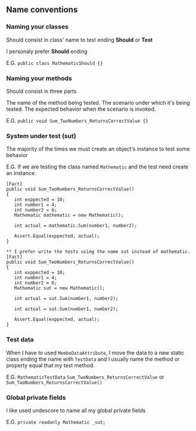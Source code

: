 ## Name conventions 

### Naming your classes 
Should consist in class' name to test ending **Should** or **Test**

I personaly prefer **Should** ending 

E.G. `public class MathematicShould {}`

### Naming your methods
Should consist in three parts

The name of the method being tested.
The scenario under which it's being tested.
The expected behavior when the scenario is invoked.

E.G. `public void Sum_TwoNumbers_ReturnsCorrectValue {}` 

### System under test (sut)
The majority of the times we must create an object's instance to test some behavior 

 E.G. If we are testing the class named `Mathematic` and the test need create an instance. 
 ```
 [Fact]
 public void Sum_TwoNumbers_ReturnsCorrectValue()
 {
    int exppected = 10;
    int number1 = 4;
    int number2 = 6;
    Mathematic mathematic = new Mathematic();
    
    int actual = mathematic.Sum(number1, number2);
    
    Assert.Equal(exppected, actual);
 }
 
 ** I prefer write the tests using the name sut instead of mathematic.
 [Fact]
 public void Sum_TwoNumbers_ReturnsCorrectValue()
 {
    int exppected = 10;
    int number1 = 4;
    int number2 = 6;
    Mathematic sut = new Mathematic();
    
    int actual = sut.Sum(number1, number2);
    
    int actual = sut.Sum(number1, number2);
    
    Assert.Equal(exppected, actual);
 }
 ```

### Test data
When I have to used `MembeDataAttribute`, I move the data to a new static class ending the name with `TestData` 
and I usually name the method or property equal that my test method.

E.G. `MathematicTestData`
     `Sum_TwoNumbers_ReturnsCorrectValue` or `Sum_TwoNumbers_ReturnsCorrectValue()`
     
### Global private fields 
I like used undescore to name all my global private fields 

E.G. `private readonly Mathematic _sut;`
